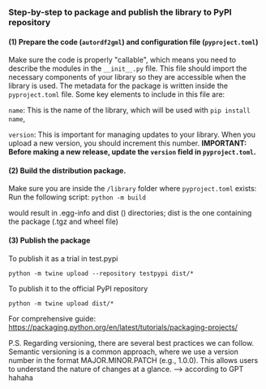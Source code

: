 ### Step-by-step to package and publish the library to PyPI repository

#### (1) Prepare the code (``autordf2gml``) and configuration file (``pyproject.toml``)
Make sure the code is properly "callable", which means you need to describe the modules in the ``__init__.py`` file. This file should import the necessary components of your library so they are accessible when the library is used. The metadata for the package is written inside the ``pyproject.toml`` file. Some key elements to include in this file are: 

``name``: This is the name of the library, which will be used with ``pip install name``,

``version``: This is important for managing updates to your library. When you upload a new version, you should increment this number. 
**IMPORTANT: Before making a new release, update the ``version`` field in ``pyproject.toml``.**

#### (2) Build the distribution package. 

Make sure you are inside the ``/library`` folder where ``pyproject.toml`` exists:
Run the following script:
``python -m build``

would result in .egg-info and dist () directories; dist is the one containing the package (.tgz and wheel file)

#### (3) Publish the package

To publish it as a trial in test.pypi

``python -m twine upload --repository testpypi dist/*``

To publish it to the official PyPI repository

``python -m twine upload dist/*``

For comprehensive guide: https://packaging.python.org/en/latest/tutorials/packaging-projects/

P.S. Regarding versioning, there are several best practices we can follow. Semantic versioning is a common approach, where we use a version number in the format MAJOR.MINOR.PATCH (e.g., 1.0.0). This allows users to understand the nature of changes at a glance. --> according to GPT hahaha

